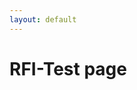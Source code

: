 ```yaml
---
layout: default
---
```


<h1>RFI-Test page</h1>

<div id="lightning"></div>

<script type="text/javascript" src="https://rockaway-ocean-3668-dev-ed.scratch.my.salesforce-sites.com/lightning/lightning.out.js"></script>

<script type="text/javascript">
    $Lightning.use("c:requestForInformationApp", 
    function() {
        $Lightning.createComponent(
             "c:requestForInformationForm",
             {"rfi_controller":"RFI Controller 0000"},
             "lightning",
             function(cmp) {
                 console.log("LWC Component Created.");
             }
      );
    },
    'https://rockaway-ocean-3668-dev-ed.scratch.my.site.com/Admissions'
);
</script>
